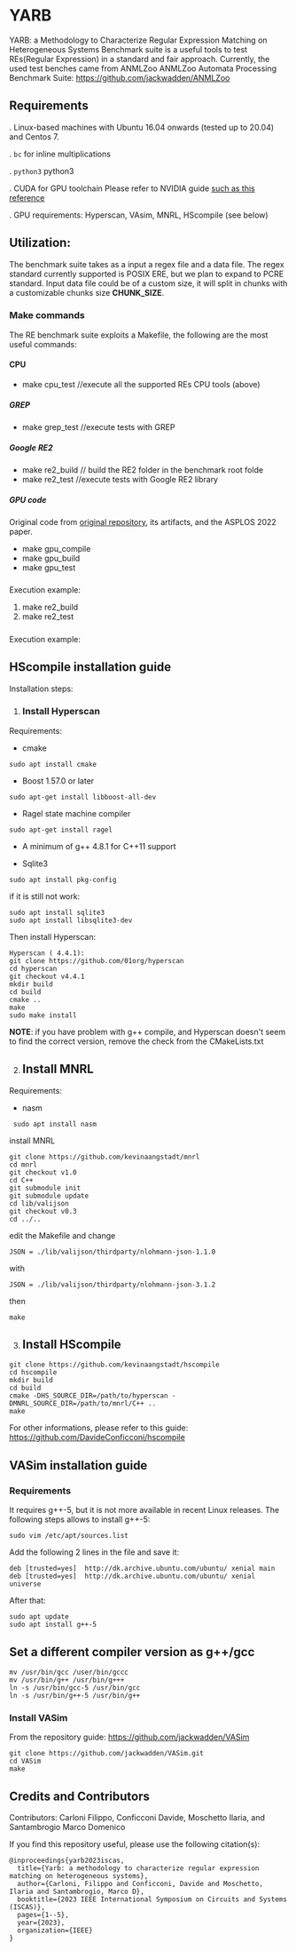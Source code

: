 # YARB
YARB: a Methodology to Characterize Regular Expression Matching on Heterogeneous Systems
Benchmark suite is a useful tools to test REs(Regular Expression) in a standard and fair approach.
Currently, the used test benches came from ANMLZoo ANMLZoo Automata Processing Benchmark Suite: https://github.com/jackwadden/ANMLZoo

## Requirements
. Linux-based machines with Ubuntu 16.04 onwards (tested up to 20.04) and Centos 7.

. `bc` for inline multiplications

. `python3` python3 

. CUDA for GPU toolchain Please refer to NVIDIA guide [such as this reference](https://developer.nvidia.com/cuda-downloads?)

. GPU requirements:  Hyperscan, VAsim, MNRL, HScompile (see below)


## Utilization:
The benchmark suite takes as a input a regex file and a data file.
The regex standard currently supported is POSIX ERE, but we plan to expand to PCRE standard.
Input data file could be of a custom size, it will split in chunks with a customizable chunks size **CHUNK_SIZE**.

### Make commands
The RE benchmark suite exploits a Makefile, the following are the most useful commands:

#### CPU 
- make cpu_test  //execute all the supported REs CPU tools (above)

##### GREP
- make grep_test //execute tests with GREP

##### Google RE2
- make re2_build // build the RE2 folder in the benchmark root folde
- make re2_test  //execute tests with Google RE2 library

##### GPU code
Original code from [original repository](https://github.com/bigwater/gpunfa-artifact), its artifacts, and the ASPLOS 2022 paper.
- make gpu_compile
- make gpu_build
- make gpu_test

#####
Execution example:
1. make re2_build
2. make re2_test


#####
Execution example:


## HScompile installation guide

Installation steps:
1. ### Install Hyperscan 

Requirements:

- cmake
```console 
sudo apt install cmake
```
- Boost 1.57.0 or later
```console
sudo apt-get install libboost-all-dev
```
- Ragel state machine compiler
```console
sudo apt-get install ragel
```
- A minimum of g++ 4.8.1 for C++11 support

- Sqlite3

```console
sudo apt install pkg-config
```

if it is still not work:    

```console
sudo apt install sqlite3
sudo apt install libsqlite3-dev
```
Then install Hyperscan:

```console
Hyperscan ( 4.4.1):
git clone https://github.com/01org/hyperscan
cd hyperscan
git checkout v4.4.1
mkdir build
cd build
cmake ..
make
sudo make install
```

**NOTE**: if you have problem with g++ compile, and Hyperscan doesn't seem to find the correct version, remove the check from the CMakeLists.txt

2. ## Install MNRL

Requirements:
- nasm
```console
 sudo apt install nasm
 ```

install MNRL
```console
git clone https://github.com/kevinaangstadt/mnrl
cd mnrl
git checkout v1.0
cd C++
git submodule init
git submodule update   
cd lib/valijson
git checkout v0.3
cd ../..
```

edit the Makefile and change

```console
JSON = ./lib/valijson/thirdparty/nlohmann-json-1.1.0
```

with

```console
JSON = ./lib/valijson/thirdparty/nlohmann-json-3.1.2
```

then

```console
make
```

3. ## Install HScompile
```console
git clone https://github.com/kevinaangstadt/hscompile
cd hscompile
mkdir build
cd build
cmake -DHS_SOURCE_DIR=/path/to/hyperscan -DMNRL_SOURCE_DIR=/path/to/mnrl/C++ ..
make
```

For other informations, please refer to this guide: https://github.com/DavideConficconi/hscompile

## VASim installation guide

### Requirements
It requires g++-5, but it is not more available in recent Linux releases. 
The following steps allows to install g++-5:
```console
sudo vim /etc/apt/sources.list
```
Add the following 2 lines in the file and save it: 

```console
deb [trusted=yes]  http://dk.archive.ubuntu.com/ubuntu/ xenial main
deb [trusted=yes]  http://dk.archive.ubuntu.com/ubuntu/ xenial universe
```
After that:

```console
sudo apt update
sudo apt install g++-5
```


## Set a different compiler version as g++/gcc
```console
mv /usr/bin/gcc /user/bin/gccc
mv /usr/bin/g++ /usr/bin/g+++
ln -s /usr/bin/gcc-5 /usr/bin/gcc
ln -s /usr/bin/g++-5 /usr/bin/g++
```
### Install VASim
From the repository guide: https://github.com/jackwadden/VASim
```console
git clone https://github.com/jackwadden/VASim.git
cd VASim
make
```

## Credits and Contributors <a name="credits"></a> 

Contributors: Carloni Filippo, Conficconi Davide, Moschetto Ilaria, and Santambrogio Marco Domenico

If you find this repository useful, please use the following citation(s):

```
@inproceedings{yarb2023iscas,
  title={Yarb: a methodology to characterize regular expression matching on heterogeneous systems},
  author={Carloni, Filippo and Conficconi, Davide and Moschetto, Ilaria and Santambrogio, Marco D},
  booktitle={2023 IEEE International Symposium on Circuits and Systems (ISCAS)},
  pages={1--5},
  year={2023},
  organization={IEEE}
}

```
